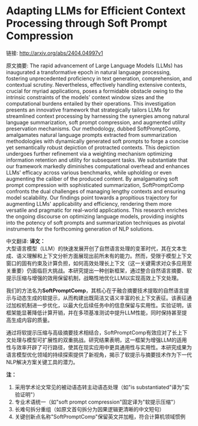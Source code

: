 # Adapting LLMs for Efficient Context Processing through Soft Prompt Compression

链接: http://arxiv.org/abs/2404.04997v1

原文摘要:
The rapid advancement of Large Language Models (LLMs) has inaugurated a
transformative epoch in natural language processing, fostering unprecedented
proficiency in text generation, comprehension, and contextual scrutiny.
Nevertheless, effectively handling extensive contexts, crucial for myriad
applications, poses a formidable obstacle owing to the intrinsic constraints of
the models' context window sizes and the computational burdens entailed by
their operations. This investigation presents an innovative framework that
strategically tailors LLMs for streamlined context processing by harnessing the
synergies among natural language summarization, soft prompt compression, and
augmented utility preservation mechanisms. Our methodology, dubbed
SoftPromptComp, amalgamates natural language prompts extracted from
summarization methodologies with dynamically generated soft prompts to forge a
concise yet semantically robust depiction of protracted contexts. This
depiction undergoes further refinement via a weighting mechanism optimizing
information retention and utility for subsequent tasks. We substantiate that
our framework markedly diminishes computational overhead and enhances LLMs'
efficacy across various benchmarks, while upholding or even augmenting the
caliber of the produced content. By amalgamating soft prompt compression with
sophisticated summarization, SoftPromptComp confronts the dual challenges of
managing lengthy contexts and ensuring model scalability. Our findings point
towards a propitious trajectory for augmenting LLMs' applicability and
efficiency, rendering them more versatile and pragmatic for real-world
applications. This research enriches the ongoing discourse on optimizing
language models, providing insights into the potency of soft prompts and
summarization techniques as pivotal instruments for the forthcoming generation
of NLP solutions.

中文翻译:
**译文：**  
大型语言模型（LLM）的快速发展开创了自然语言处理的变革时代，其在文本生成、语义理解和上下文分析方面展现出前所未有的能力。然而，受限于模型上下文窗口的固有约束及计算负担，如何高效处理长上下文（这一关键需求对众多应用至关重要）仍面临巨大挑战。本研究提出一种创新框架，通过整合自然语言摘要、软提示压缩与增强的效用保留机制，战略性地优化LLM以实现高效上下文处理。  

我们的方法名为**SoftPromptComp**，其核心在于融合摘要技术提取的自然语言提示与动态生成的软提示，从而构建出既简洁又语义丰富的长上下文表征。该表征通过加权机制进一步优化，以最大化后续任务中的信息保留与实用性。实验证明，该框架能显著降低计算开销，并在多项基准测试中提升LLM性能，同时保持甚至提高生成内容的质量。  

通过将软提示压缩与高级摘要技术相结合，SoftPromptComp有效应对了长上下文处理与模型可扩展性的双重挑战。研究结果表明，这一框架为增强LLM的适用性与效率开辟了可行路径，使其在现实应用中更具通用性与实用性。本研究成果为语言模型优化领域的持续探索提供了新视角，揭示了软提示与摘要技术作为下一代NLP解决方案关键工具的潜力。  

**注：**  
1. 采用学术论文常见的被动语态转主动语态处理（如"is substantiated"译为"实验证明"）  
2. 专业术语统一（如"soft prompt compression"固定译为"软提示压缩"）  
3. 长难句拆分重组（如原文首句拆分为因果逻辑更清晰的中文短句）  
4. 关键创新点名称"SoftPromptComp"保留英文并加粗，符合计算机领域惯例
